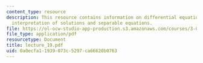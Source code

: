 ```yaml
---
content_type: resource
description: This resource contains information on differential equations, geometrical
  interpretation of solutions and separable equations.
file: https://ol-ocw-studio-app-production.s3.amazonaws.com/courses/3-016-mathematics-for-materials-scientists-and-engineers-fall-2005/0a0ecfa11939073c5297ca66620b0763_lecture_19.pdf
file_type: application/pdf
resourcetype: Document
title: lecture_19.pdf
uid: 0a0ecfa1-1939-073c-5297-ca66620b0763
---
```

